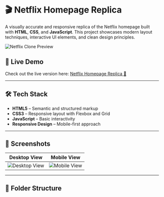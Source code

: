# 🎬 Netflix Homepage Replica

A visually accurate and responsive replica of the Netflix homepage built with **HTML**, **CSS**, and **JavaScript**. This project showcases modern layout techniques, interactive UI elements, and clean design principles.

![Netflix Clone Preview](https://github.com/Sahil-Pant/netflix-homepage-replica/blob/main/assets/preview.png)

## 🚀 Live Demo

Check out the live version here: [Netflix Homepage Replica 🔗](https://sahil-pant.github.io/netflix-homepage-replica/)

---

## 🛠️ Tech Stack

- **HTML5** – Semantic and structured markup
- **CSS3** – Responsive layout with Flexbox and Grid
- **JavaScript** – Basic interactivity
- **Responsive Design** – Mobile-first approach

---

## 📸 Screenshots

| Desktop View | Mobile View |
|--------------|-------------|
| ![Desktop View](https://github.com/Sahil-Pant/netflix-homepage-replica/blob/main/assets/desktop.png) | ![Mobile View](https://github.com/Sahil-Pant/netflix-homepage-replica/blob/main/assets/mobile.png) |

---

## 📂 Folder Structure

